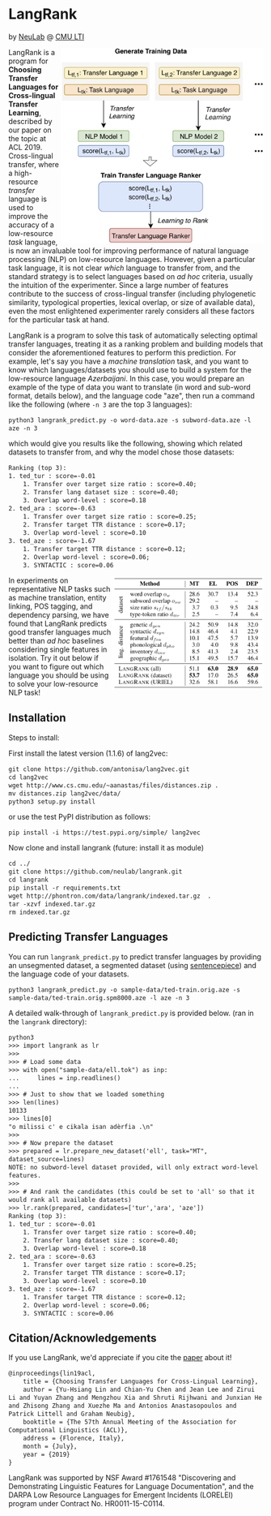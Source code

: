 # LangRank
by [NeuLab](http://www.cs.cmu.edu/~neulab/) @ [CMU LTI](https://lti.cs.cmu.edu)

<img align="right" width="400px" src="figures/overview.png">

LangRank is a program for **Choosing Transfer Languages for Cross-lingual Transfer Learning**, described by our paper on the topic at ACL 2019.
Cross-lingual transfer, where a high-resource *transfer* language is used to improve the accuracy of a low-resource *task* language, is now an invaluable tool for improving performance of natural language processing (NLP) on low-resource languages.
However, given a particular task language, it is not clear *which* language to transfer from, and the standard strategy is to select languages based on *ad hoc* criteria, usually the intuition of the experimenter.
Since a large number of features contribute to the success of cross-lingual transfer (including phylogenetic similarity, typological properties, lexical overlap, or size of available data), even the most enlightened experimenter rarely considers all these factors for the particular task at hand.

LangRank is a program to solve this task of automatically selecting optimal transfer languages, treating it as a ranking problem and building models that consider the aforementioned features to perform this prediction.
For example, let's say you have a *machine translation* task, and you want to know which languages/datasets you should use to build a system for the low-resource language *Azerbaijani*.
In this case, you would prepare an example of the type of data you want to translate (in word and sub-word format, details below), and the language code "aze", then run a command like the following (where `-n 3` are the top 3 languages):

    python3 langrank_predict.py -o word-data.aze -s subword-data.aze -l aze -n 3

which would give you results like the following, showing which related datasets to transfer from, and why the model chose those datasets:

    Ranking (top 3):
    1. ted_tur : score=-0.01
        1. Transfer over target size ratio : score=0.40;
        2. Transfer lang dataset size : score=0.40;
        3. Overlap word-level : score=0.18
    2. ted_ara : score=-0.63
        1. Transfer over target size ratio : score=0.25;
        2. Transfer target TTR distance : score=0.17;
        3. Overlap word-level : score=0.10
    3. ted_aze : score=-1.67
        1. Transfer target TTR distance : score=0.12;
        2. Overlap word-level : score=0.06;
        3. SYNTACTIC : score=0.06

<img align="right" width="300px" src="figures/results.png">

In experiments on representative NLP tasks such as machine translation, entity linking, POS tagging, and dependency parsing, we have found that LangRank predicts good transfer languages much better than *ad hoc* baselines considering single features in isolation.
Try it out below if you want to figure out which language you should be using to solve your low-resource NLP task!

## Installation

Steps to install:

First install the latest version (1.1.6) of lang2vec:

    git clone https://github.com/antonisa/lang2vec.git
    cd lang2vec
    wget http://www.cs.cmu.edu/~aanastas/files/distances.zip .
    mv distances.zip lang2vec/data/
    python3 setup.py install

or use the test PyPI distribution as follows:

    pip install -i https://test.pypi.org/simple/ lang2vec
    
Now clone and install langrank (future: install it as module)

    cd ../
    git clone https://github.com/neulab/langrank.git
    cd langrank
    pip install -r requirements.txt
    wget http://phontron.com/data/langrank/indexed.tar.gz  .
    tar -xzvf indexed.tar.gz
    rm indexed.tar.gz

## Predicting Transfer Languages

You can run ``langrank_predict.py`` to predict transfer languages by providing an unsegmented dataset, a segmented dataset
(using [sentencepiece](https://github.com/google/sentencepiece)) and the language code of your datasets.
    
    python3 langrank_predict.py -o sample-data/ted-train.orig.aze -s sample-data/ted-train.orig.spm8000.aze -l aze -n 3

A detailed walk-through of ``langrank_predict.py`` is provided below. (ran in the ``langrank`` directory):

    python3
    >>> import langrank as lr
    >>>
    >>> # Load some data
    >>> with open("sample-data/ell.tok") as inp:
    ...     lines = inp.readlines()
    ... 
    >>> # Just to show that we loaded something
    >>> len(lines) 
    10133 
    >>> lines[0]
    "o milissi c' e cikala isan adèrfia .\n"
    >>> 
    >>> # Now prepare the dataset
    >>> prepared = lr.prepare_new_dataset('ell', task="MT", dataset_source=lines)
    NOTE: no subword-level dataset provided, will only extract word-level features.
    >>>
    >>> # And rank the candidates (this could be set to 'all' so that it would rank all available datasets)
    >>> lr.rank(prepared, candidates=['tur','ara', 'aze'])
    Ranking (top 3):
    1. ted_tur : score=-0.01
        1. Transfer over target size ratio : score=0.40;
        2. Transfer lang dataset size : score=0.40;
        3. Overlap word-level : score=0.18
    2. ted_ara : score=-0.63
        1. Transfer over target size ratio : score=0.25;
        2. Transfer target TTR distance : score=0.17;
        3. Overlap word-level : score=0.10
    3. ted_aze : score=-1.67
        1. Transfer target TTR distance : score=0.12;
        2. Overlap word-level : score=0.06;
        3. SYNTACTIC : score=0.06


## Citation/Acknowledgements

If you use LangRank, we'd appreciate if you cite the [paper](http://arxiv.org/abs/1903.07926) about it!

    @inproceedings{lin19acl,
        title = {Choosing Transfer Languages for Cross-Lingual Learning},
        author = {Yu-Hsiang Lin and Chian-Yu Chen and Jean Lee and Zirui Li and Yuyan Zhang and Mengzhou Xia and Shruti Rijhwani and Junxian He and Zhisong Zhang and Xuezhe Ma and Antonios Anastasopoulos and Patrick Littell and Graham Neubig},
        booktitle = {The 57th Annual Meeting of the Association for Computational Linguistics (ACL)},
        address = {Florence, Italy},
        month = {July},
        year = {2019}
    }

LangRank was supported by NSF Award #1761548 "Discovering and Demonstrating Linguistic Features for Language Documentation", and the DARPA Low Resource Languages for Emergent Incidents (LORELEI) program under Contract No. HR0011-15-C0114.
